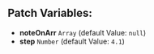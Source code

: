 ## Patch Variables:

* __noteOnArr__ ```Array``` (default Value: `null`)
* __step__ ```Number``` (default Value: `4.1`)

